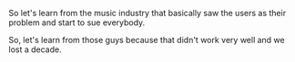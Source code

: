 So let's learn from the music industry that basically saw the users as their problem and start to sue everybody. 

So, let's learn from those guys because that didn't work very well and we lost a decade.
